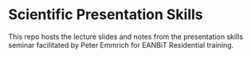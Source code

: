# Scientific Presentation Skills

This repo hosts the lecture slides and notes from the presentation skills seminar facilitated by Peter Emmrich for EANBiT Residential training.

